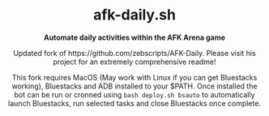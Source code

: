 <div align="center">
	<!-- <img src="Stuff/AppIcon-readme.png" width="200" height="200"> -->
	<h1>afk-daily.sh</h1>
	<p>
		<b>Automate daily activities within the AFK Arena game</b>
	</p>
Updated fork of https://github.com/zebscripts/AFK-Daily. Please visit his project for an extremely comprehensive readme!
	
This fork requires MacOS (May work with Linux if you can get Bluestacks working), Bluestacks and ADB installed to your $PATH. Once installed the bot can be run or cronned using ```bash deploy.sh bsauto``` to automatically launch Bluestacks, run selected tasks and close Bluestacks once complete.
